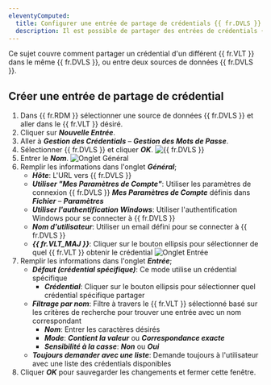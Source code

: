 ```yaml
---
eleventyComputed:
  title: Configurer une entrée de partage de crédentials {{ fr.DVLS }} croisée {{ fr.VLT }}
  description: Il est possible de partager des entrées de crédentials {{ fr.DVLS }} à travers différents {{ fr.VLT }}s ou sources de données {{ fr.DVLS }}.
---
```

Ce sujet couvre comment partager un crédential d'un différent {{ fr.VLT }} dans le même {{ fr.DVLS }}, ou entre deux sources de données {{ fr.DVLS }}.

## Créer une entrée de partage de crédential
1. Dans {{ fr.RDM }} sélectionner une source de données {{ fr.DVLS }} et aller dans le {{ fr.VLT }} désiré.
1. Cliquer sur ***Nouvelle Entrée***.
1. Aller à ***Gestion des Crédentials*** – ***Gestion des Mots de Passe***.
1. Sélectionner {{ fr.DVLS }} et cliquer ***OK***.
![{{ fr.DVLS }}](https://cdnweb.devolutions.net/docs/docs_en_kb_KB0156.png)
1. Entrer le ***Nom***.
![Onglet Général](https://cdnweb.devolutions.net/docs/docs_en_kb_KB0157.png)
1. Remplir les informations dans l'onglet ***Général***;
    * ***Hôte***: L'URL vers {{ fr.DVLS }}
    * ***Utiliser "Mes Paramètres de Compte"***: Utiliser les paramètres de connexion {{ fr.DVLS }} ***Mes Paramètres de Compte*** définis dans ***Fichier*** – ***Paramètres***
    * ***Utiliser l'authentification Windows***: Utiliser l'authentification Windows pour se connecter à {{ fr.DVLS }}
    * ***Nom d'utilisateur***: Utiliser un email défini pour se connecter à {{ fr.DVLS }}
    * ***{{ fr.VLT_MAJ }}***: Cliquer sur le bouton ellipsis pour sélectionner de quel {{ fr.VLT }} obtenir le crédential
![Onglet Entrée](https://cdnweb.devolutions.net/docs/docs_en_kb_KB0158.png)
7. Remplir les informations dans l'onglet ***Entrée***;
    * ***Défaut (crédential spécifique)***: Ce mode utilise un crédential spécifique
        * ***Crédential***: Cliquer sur le bouton ellipsis pour sélectionner quel crédential spécifique partager
    * ***Filtrage par nom***: Filtre à travers le {{ fr.VLT }} sélectionné basé sur les critères de recherche pour trouver une entrée avec un nom correspondant
        * ***Nom***: Entrer les caractères désirés
        * ***Mode***: ***Contient la valeur*** ou ***Correspondance exacte***
        * ***Sensibilité à la casse***: ***Non*** ou ***Oui***
    * ***Toujours demander avec une liste***: Demande toujours à l'utilisateur avec une liste des crédentials disponibles
8. Cliquer ***OK*** pour sauvegarder les changements et fermer cette fenêtre.
